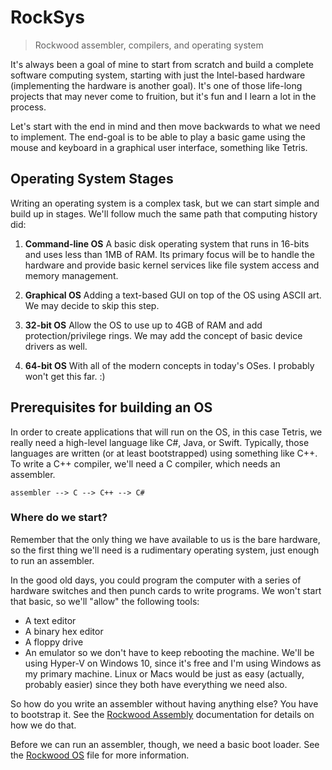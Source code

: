 RockSys
================================================================================
> Rockwood assembler, compilers, and operating system

It's always been a goal of mine to start from scratch and build a complete
software computing system, starting with just the Intel-based hardware
(implementing the hardware is another goal). It's one of those life-long
projects that may never come to fruition, but it's fun and I learn a lot in the
process.

Let's start with the end in mind and then move backwards to what we need to
implement. The end-goal is to be able to play a basic game using the mouse and
keyboard in a graphical user interface, something like Tetris.

Operating System Stages
--------------------------------------------------------------------------------

Writing an operating system is a complex task, but we can start simple and build
up in stages. We'll follow much the same path that computing history did:

1) **Command-line OS** A basic disk operating system that runs in 16-bits and
   uses less than 1MB of RAM. Its primary focus will be to handle the hardware
   and provide basic kernel services like file system access and memory
   management.

2) **Graphical OS** Adding a text-based GUI on top of the OS using ASCII art. We
   may decide to skip this step.

3) **32-bit OS** Allow the OS to use up to 4GB of RAM and add
   protection/privilege rings. We may add the concept of basic device drivers as
   well.

4) **64-bit OS** With all of the modern concepts in today's OSes. I probably
   won't get this far. :)

Prerequisites for building an OS
--------------------------------------------------------------------------------

In order to create applications that will run on the OS, in this case Tetris, we
really need a high-level language like C#, Java, or Swift. Typically, those
languages are written (or at least bootstrapped) using something like C++. To
write a C++ compiler, we'll need a C compiler, which needs an assembler.

`assembler --> C --> C++ --> C#`

### Where do we start?

Remember that the only thing we have available to us is the bare hardware, so
the first thing we'll need is a rudimentary operating system, just enough to run
an assembler.

In the good old days, you could program the computer with a series of hardware
switches and then punch cards to write programs. We won't start that basic, so
we'll "allow" the following tools:

* A text editor
* A binary hex editor
* A floppy drive
* An emulator so we don't have to keep rebooting the machine. We'll be using
  Hyper-V on Windows 10, since it's free and I'm using Windows as my primary
  machine. Linux or Macs would be just as easy (actually, probably easier) since
  they both have everything we need also.

So how do you write an assembler without having anything else? You have to
bootstrap it. See the [Rockwood Assembly](docs/rockasm.md) documentation for
details on how we do that.

Before we can run an assembler, though, we need a basic boot loader. See the
[Rockwood OS](docs/rockos.md) file for more information.
